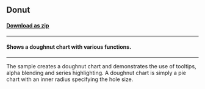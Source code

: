 ## Donut
#### [Download as zip](https://minhaskamal.github.io/DownGit/#/home?url=https://github.com/GrapeCity/ComponentOne-WinForms-Samples/tree/master/NetFramework\Charts\VB\Donut)
____
#### Shows a doughnut chart with various functions.
____
The sample creates a doughnut chart and demonstrates the use of tooltips, alpha blending and series highlighting.  A doughnut chart is simply a pie chart with an inner radius specifying the hole size. 